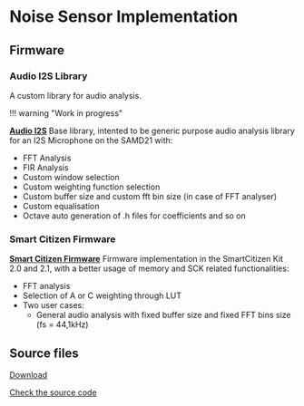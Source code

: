 Noise Sensor Implementation
===========================

## Firmware

### Audio I2S Library

A custom library for audio analysis.

!!! warning "Work in progress"

**[Audio I2S](https://github.com/oscgonfer/AudioI2S)**
Base library, intented to be generic purpose audio analysis library for an I2S Microphone on the SAMD21 with:

- FFT Analysis
- FIR Analysis
- Custom window selection
- Custom weighting function selection
- Custom buffer size and custom fft bin size (in case of FFT analyser)
- Custom equalisation
- Octave auto generation of .h files for coefficients and so on

### Smart Citizen Firmware

**[Smart Citizen Firmware](https://github.com/fablabbcn/smartcitizen-kit-21)**
Firmware implementation in the SmartCitizen Kit 2.0 and 2.1, with a better usage of memory and SCK related functionalities:

- FFT analysis
- Selection of A or C weighting through LUT
- Two user cases:
    - General audio analysis with fixed buffer size and fixed FFT bins size (fs = 44,1kHz)

## Source files

<a class="github-button" data-size="large" href="https://github.com/fablabbcn/smartcitizen-kit-audio/archive/master.zip" data-icon="octicon-cloud-download" aria-label="Download from GitHub">Download</a>

<a class="github-button" data-size="large" href="https://github.com/fablabbcn/smartcitizen-kit-audio" aria-label="Check the source code">Check the source code</a>
